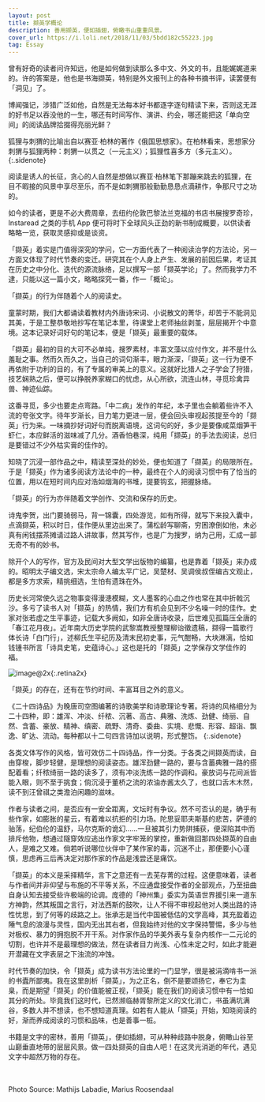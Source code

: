 ```yaml
---
layout: post
title: 撷英学概论
description: 善用撷英，便如插翅，俯瞰书山重重风景。
cover_url: https://i.loli.net/2018/11/03/5bdd182c55223.jpg
tag: Essay
---
```


曾有好奇的读者问许知远，他是如何做到读那么多中文、外文的书，且能娓娓道来的。许的答案是，他也是书海撷英，特别是外文报刊上的各种书摘书评，读罢便有「洞见」了。

博闻强记，涉猎广泛如他，自然是无法每本好书都逐字逐句精读下来，否则这无涯的好书足以吞没他的一生，哪还有时间写作、演讲、约会，哪还能把这「单向空间」的阅读品牌拾掇得亮丽光鲜？

狐狸与刺猬的比喻出自以赛亚·柏林的著作《俄国思想家》。在柏林看来，思想家分刺猬与狐狸两种：刺猬一以贯之（一元主义）；狐狸性喜多方（多元主义）。
{:.sidenote}

阅读是诱人的长征，贪心的人自然是想做以赛亚·柏林笔下那蹦来跳去的狐狸，在目不暇接的风景中享尽至乐，而不是如刺猬那般勤勤恳恳点滴耕作，争那尺寸之功的。

如今的读者，更是不必大费周章，去纽约伦敦巴黎法兰克福的书店书展搜罗奇珍，Instaread 之类的手机 App 便可将时下全球风头正劲的新书制成概要，以供读者略略一览，获取灵感抑或是谈资。

「撷英」着实是门值得深究的学问，它一方面代表了一种阅读治学的方法论，另一方面又体现了时代节奏的变迁。研究其在个人身上产生、发展的前因后果，考证其在历史之中分化、迭代的源流脉络，足以撰写一部「撷英学论」了。然而我学力不逮，只能以这一篇小文，略略探究一番，作一「概论」。

「撷英」的行为伴随着个人的阅读史。

童蒙时期，我们大都诵读着教材内外唐诗宋词、小说散文的菁华，却苦于不能洞见其美，于是工整恭敬地抄写在笔记本里，待课堂上老师抽丝剥茧，层层揭开个中意境。这本记录好词好句的笔记本，便是「撷英」最重要的载体。

「撷英」最初的目的大可不必单纯，搜罗素材，丰富文藻以应付作文，并不是什么羞耻之事。然而久而久之，当自己的词句渐丰，眼力渐深，「撷英」这一行为便不再依附于功利的目的，有了专属的审美上的意义。这就好比猎人之子学会了狩猎，技艺娴熟之后，便可以挣脱养家糊口的忧虑，从心所欲，流连山林，寻觅珍禽异兽、神迹仙踪。

这番寻觅，多少也要走点弯路。「中二病」发作的年纪，本子里也会躺着些许不入流的夸张文字。待年岁渐长，目力笔力更进一层，便会回头审视起孩提至今的「撷英」行为来。一味摘抄好词好句而脱离语境，这词句的好，多少是要像咸菜烟笋干虾仁，本应鲜活的滋味减了几分。酒香怕巷深，纯用「撷英」的手法去阅读，总归是要错过不少外枯实膏的佳作的。

知晓了沉浸一部作品之中，精读至深处的妙处，便也知道了「撷英」的局限所在。于是「撷英」作为诸多阅读方法论中的一种，最终在个人的阅读习惯中有了恰当的位置，用以在短时间内应对浩如烟海的书堆，提要钩玄，把握脉络。

「撷英」的行为亦伴随着文学创作、交流和保存的历史。

诗鬼李贺，出门要骑弱马，背一锦囊，四处游览，如有所得，就写下来投入囊中，点滴撷英，积以时日，佳作便从里边出来了。蒲松龄写聊斋，穷困潦倒如他，未必真有闲钱摆茶摊请过路人讲故事，然其写作，也是广为搜罗，纳为己用，汇成一部无奇不有的妙书。

除开个人的写作，官方及民间对大型文学出版物的编纂，也是靠着「撷英」来办成的。昭明太子编文选，宋太宗命人编太平广记，吴楚材、吴调侯叔侄编古文观止，都是多方求索，精挑细选，生怕有遗珠在外。

历史长河常使久远之物事变得漫漶模糊，文人墨客的心血之作也常在其中折戟沉沙。多亏了读书人对「撷英」的热情，我们方有机会见到不少名噪一时的佳作。史家对张若虚之生平事迹，记载大多阙如，如非全唐诗收录，后世难见孤篇压全唐的「春江花月夜」。近年南大历史学院的武黎嵩教授整理柳诒徵遗稿，撷得一篇歌行体长诗「白门行」，述柳氏生平纪历及清末民初史事，元气酣畅，大块淋漓，恰如钱锺书所言「诗具史笔，史蕴诗心。」这也是托的「撷英」之学保存文学佳作的福。

![image@2x](https://i.loli.net/2018/11/03/5bdd182cc0564.png){:.retina2x}

「撷英」的存在，还有在节约时间、丰富耳目之外的意义。

《二十四诗品》为晚唐司空图编著的诗歌美学和诗歌理论专著。将诗的风格细分为二十四种，即：雄浑、冲淡、纤秾、沉著、高古、典雅、洗炼、劲健、绮丽、自然、含蓄、豪放、精神、缜密、疏野、清奇、委曲、实境、悲慨、形容、超诣、飘逸、旷达、流动。每种都以十二句四言诗加以说明，形式整饬。
{:.sidenote}

各类文体写作的风格，皆可效仿二十四诗品，作一分类。于各类之间撷英而读，自由穿梭，脚步轻健，是理想的阅读姿态。雄浑劲健一路的，要与含蓄典雅一路的搭配着看；纤秾绮丽一路的读多了，须有冲淡洗练一路的作调和。豪放词与花间派皆能入眼，则不至于挑食；倘沉浸于董桥之流的浓油赤酱太久了，也就口舌木木然，读不到汪曾祺之类澹泊闲趣的滋味。

作者与读者之间，是否应有一安全距离，文坛时有争议。然不可否认的是，确乎有些作家，如膨胀的星云，有着难以抗拒的引力场。陀思妥耶夫斯基的悲苦，萨德的骀荡，纪伯伦的温舒，马尔克斯的诡幻……一旦被其引力势阱捕获，便深陷其中而排斥他物，想通过隧穿效应逃出作家文字牢笼的掌控，重新做回那四处撷英的自由人，是难之又难。倘若听说哪位伙伴中了某作家的毒，沉迷不止，那便要小心谨慎，思虑再三后再决定对那作家的作品是浅尝还是痛饮。

「撷英」的本义是采择精华，言下之意还有一去芜存菁的过程。这便意味着，读者与作者间并非仰望与布施的不平等关系，不应通盘接受作者的全部观点，乃至扭曲自身认知去接受些许极端的论调。庞德的「神州集」委实为英语世界援引来一道东方神韵，然其叛国之言行，对法西斯的鼓吹，让人不得不审视起他对人类出路的诗性忧思，到了何等的歧路之上。张承志是当代中国被低估的文学高峰，其充盈着边陲气息的浪漫与灵性，国内无出其右者，但我始终对他的文字保持警惕，多少与他对极权、暴力的拥抱脱不开干系。对作家作品的华美外表与复杂内核作一二元论的切割，也许并不是最理想的做法，然在读者目力尚浅、心性未定之时，如此才能避开潜藏在文字表层之下浊流的冲蚀。

时代节奏的加快，令「撷英」成为读书方法论里的一门显学，很是被涓滴啃书一派的书蠹所鄙夷。我在这里剖析「撷英」，为之正名，倒不是要颂扬它，奉它为圭臬，而是期望「撷英」的价值能被正视，「撷英」能在我们的阅读习惯中有一恰如其分的所处。毕竟我们这时代，已然濒临赫胥黎所定义的文化消亡，书虽满坑满谷，多数人并不想读，也不想知道真理。如若有人能从「撷英」开始，知晓阅读的好，渐而养成阅读的习惯和品味，也是善事一桩。

书籍是文字的密林，善用「撷英」，便如插翅，可从种种歧路中脱身，俯瞰山谷至山巅垂直地带的层层风景。做一四处撷英的自由人吧！在这灵光消逝的年代，遇见文字中超然万物的存在。

&emsp;  
&emsp;  
Photo Source: Mathijs Labadie, Marius Roosendaal

